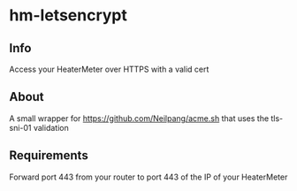 # hm-letsencrypt

## Info
Access your HeaterMeter over HTTPS with a valid cert

## About
A small wrapper for https://github.com/Neilpang/acme.sh that uses the tls-sni-01 validation

## Requirements
Forward port 443 from your router to port 443 of the IP of your HeaterMeter
